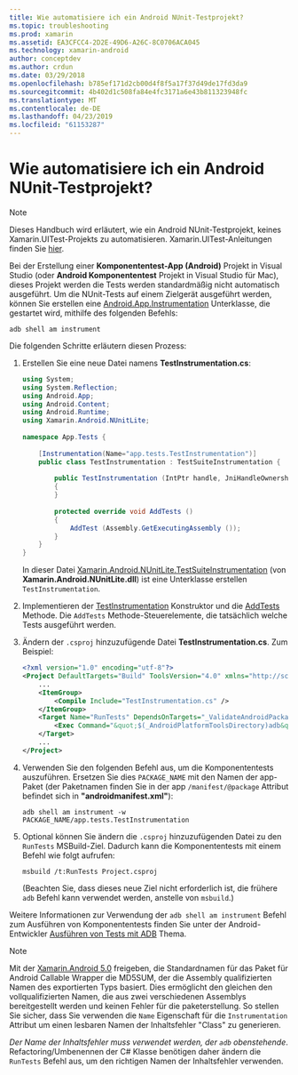 ```yaml
---
title: Wie automatisiere ich ein Android NUnit-Testprojekt?
ms.topic: troubleshooting
ms.prod: xamarin
ms.assetid: EA3CFCC4-2D2E-49D6-A26C-8C0706ACA045
ms.technology: xamarin-android
author: conceptdev
ms.author: crdun
ms.date: 03/29/2018
ms.openlocfilehash: b785ef171d2cb00d4f8f5a17f37d49de17fd3da9
ms.sourcegitcommit: 4b402d1c508fa84e4fc3171a6e43b811323948fc
ms.translationtype: MT
ms.contentlocale: de-DE
ms.lasthandoff: 04/23/2019
ms.locfileid: "61153287"
---
```

# <a name="how-do-i-automate-an-android-nunit-test-project"></a>Wie automatisiere ich ein Android NUnit-Testprojekt?

> [!NOTE]
> Dieses Handbuch wird erläutert, wie ein Android NUnit-Testprojekt, keines Xamarin.UITest-Projekts zu automatisieren. Xamarin.UITest-Anleitungen finden Sie [hier](https://docs.microsoft.com/appcenter/test-cloud/preparing-for-upload/uitest).

Bei der Erstellung einer **Komponententest-App (Android)** Projekt in Visual Studio (oder **Android Komponententest** Projekt in Visual Studio für Mac), dieses Projekt werden die Tests werden standardmäßig nicht automatisch ausgeführt.
Um die NUnit-Tests auf einem Zielgerät ausgeführt werden, können Sie erstellen eine [Android.App.Instrumentation](https://developer.xamarin.com/api/type/Android.App.Instrumentation/) Unterklasse, die gestartet wird, mithilfe des folgenden Befehls: 

```shell
adb shell am instrument 
```

Die folgenden Schritte erläutern diesen Prozess:

1.  Erstellen Sie eine neue Datei namens **TestInstrumentation.cs**: 

    ```cs 
    using System;
    using System.Reflection;
    using Android.App;
    using Android.Content;
    using Android.Runtime;
    using Xamarin.Android.NUnitLite;
     
    namespace App.Tests {
     
        [Instrumentation(Name="app.tests.TestInstrumentation")]
        public class TestInstrumentation : TestSuiteInstrumentation {
     
            public TestInstrumentation (IntPtr handle, JniHandleOwnership transfer) : base (handle, transfer)
            {
            }
     
            protected override void AddTests ()
            {
                AddTest (Assembly.GetExecutingAssembly ());
            }
        }
    }
    ```
    In dieser Datei [Xamarin.Android.NUnitLite.TestSuiteInstrumentation](https://developer.xamarin.com/api/type/Xamarin.Android.NUnitLite.TestSuiteInstrumentation/) (von **Xamarin.Android.NUnitLite.dll**) ist eine Unterklasse erstellen `TestInstrumentation`.

2.  Implementieren der [TestInstrumentation](https://developer.xamarin.com/api/constructor/Xamarin.Android.NUnitLite.TestSuiteInstrumentation.TestSuiteInstrumentation/p/System.IntPtr/Android.Runtime.JniHandleOwnership/) Konstruktor und die [AddTests](https://developer.xamarin.com/api/member/Xamarin.Android.NUnitLite.TestSuiteInstrumentation.AddTests%28%29) Methode. Die `AddTests` Methode-Steuerelemente, die tatsächlich welche Tests ausgeführt werden.

3.  Ändern der `.csproj` hinzuzufügende Datei **TestInstrumentation.cs**. Zum Beispiel:

    ```xml
    <?xml version="1.0" encoding="utf-8"?>
    <Project DefaultTargets="Build" ToolsVersion="4.0" xmlns="http://schemas.microsoft.com/developer/msbuild/2003">
        ...
        <ItemGroup>
            <Compile Include="TestInstrumentation.cs" />
        </ItemGroup>
        <Target Name="RunTests" DependsOnTargets="_ValidateAndroidPackageProperties">
            <Exec Command="&quot;$(_AndroidPlatformToolsDirectory)adb&quot; $(AdbTarget) $(AdbOptions) shell am instrument -w $(_AndroidPackage)/app.tests.TestInstrumentation" />
        </Target>
        ...
    </Project>
    ```

3.  Verwenden Sie den folgenden Befehl aus, um die Komponententests auszuführen. Ersetzen Sie dies `PACKAGE_NAME` mit den Namen der app-Paket (der Paketnamen finden Sie in der app `/manifest/@package` Attribut befindet sich in **"androidmanifest.xml"**):

    ```shell
    adb shell am instrument -w PACKAGE_NAME/app.tests.TestInstrumentation
    ```

4.  Optional können Sie ändern die `.csproj` hinzuzufügenden Datei zu den `RunTests` MSBuild-Ziel. Dadurch kann die Komponententests mit einem Befehl wie folgt aufrufen:

    ```shell
    msbuild /t:RunTests Project.csproj
    ```
    (Beachten Sie, dass dieses neue Ziel nicht erforderlich ist, die frühere `adb` Befehl kann verwendet werden, anstelle von `msbuild`.)

Weitere Informationen zur Verwendung der `adb shell am instrument` Befehl zum Ausführen von Komponententests finden Sie unter der Android-Entwickler [Ausführen von Tests mit ADB](https://developer.android.com/studio/test/command-line.html#RunTestsDevice) Thema.


> [!NOTE]
> Mit der [Xamarin.Android 5.0](https://developer.xamarin.com/releases/android/xamarin.android_5/xamarin.android_5.1/#Android_Callable_Wrapper_Naming) freigeben, die Standardnamen für das Paket für Android Callable Wrapper die MD5SUM, der die Assembly qualifizierten Namen des exportierten Typs basiert. Dies ermöglicht den gleichen den vollqualifizierten Namen, die aus zwei verschiedenen Assemblys bereitgestellt werden und keinen Fehler für die paketerstellung. So stellen Sie sicher, dass Sie verwenden die `Name` Eigenschaft für die `Instrumentation` Attribut um einen lesbaren Namen der Inhaltsfehler "Class" zu generieren.

_Der Name der Inhaltsfehler muss verwendet werden, der `adb` obenstehende_.
Refactoring/Umbenennen der C# Klasse benötigen daher ändern die `RunTests` Befehl aus, um den richtigen Namen der Inhaltsfehler verwenden.

